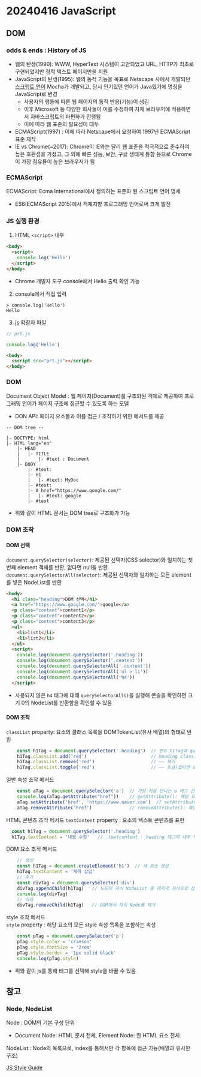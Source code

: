 # 20240416 JavaScript
## DOM
### odds & ends : History of JS
- 웹의 탄생(1990): WWW, HyperText 시스템이 고안되었고 URL, HTTP가 최초로 구현되었지만 정적 텍스트 페이지만을 지원
- JavaScript의 탄생(1995): 웹의 동적 기능을 목표로 Netscape 사에서 개발되던 [스크립트 언어](https://en.wikipedia.org/wiki/Scripting_language) Mocha가 개발되고, 당시 인기있던 언어가 Java였기에 명칭을 JavaScript로 변경
  - 사용자의 행동에 따른 웹 페이지의 동적 반응(기능)이 생김
  - 이후 Microsoft 등 다양한 회사들이 이를 수정하여 자체 브라우저에 적용하면서 자바스크립트의 파편화가 진행됨
  - 이에 따라 웹 표준의 필요성이 대두
- ECMAScript(1997) : 이에 따라 Netscape에서 요청하여 1997년 ECMAScript 표준 제작 
- IE vs Chrome(~2017): Chrome이 IE와는 달리 웹 표준을 적극적으로 준수하여 높은 호환성을 가졌고, 그 외에 빠른 성능, 보안, 구글 생태계 통합 등으로 Chrome이 가장 점유율이 높은 브라우저가 됨

### ECMAScript
ECMAScript: Ecma International에서 정의하는 표준화 된 스크립트 언어 명세
- ES6(ECMAScript 2015)에서 객체지향 프로그래밍 언어로써 크게 발전

### JS 실행 환경
1. HTML ```<script>``` 내부
```html
<body>
  <script>
    console.log('Hello')
  </script>
</body>
```
- Chrome 개발자 도구 console에서 Hello 출력 확인 가능

2. console에서 직접 입력
```shell
> console.log('Hello')
Hello
```

3. js 확장자 파일
```js
// prt.js

console.log('Hello')
```
```html
<body>
  <script src="prt.js"></script>
</body>
```

### DOM
Document Object Model : 웹 페이지(Document)를 구조화된 객체로 제공하여 프로그래밍 언어가 페이지 구조에 접근할 수 있도록 하는 모델
- DON API: 페이지 요소들과 이를 접근 / 조작하기 위한 메서드를 제공
```
-- DOM tree --

|- DOCTYPE: html
|- HTML lang="en"
    |- HEAD
    |   |- TITLE
    |       |- #text : Document
    |- BODY
        |- #text:
        |- H1
        |   |- #text: MyDoc
        |- #text:
        |- A href="https://www.google.com/"
        |   |- #text: google
        |- #text
```
- 위와 같이 HTML 문서는 DOM tree로 구조화가 가능

### DOM 조작
#### DOM 선택
```document.querySelector(selector)```: 제공된 선택자(CSS selector)와 일치하는 첫 번째 element 객체를 반환, 없다면 null을 반환<br>
```document.querySelectorAll(selector)```: 제공된 선택자와 일치하는 모든 element를 넣은 NodeList를 반환
```html
<body>
  <h1 class="heading">DOM 선택</h1>
  <a href="https://www.google.com/">google</a>
  <p class="content">content1</p>
  <p class="content">content2</p>
  <p class="content">content3</p>
  <ul>
    <li>list1</li>
    <li>list2</li>
  </ul>
  <script>
    console.log(document.querySelector('.heading'))
    console.log(document.querySelector('.content'))
    console.log(document.querySelectorAll('.content'))
    console.log(document.querySelectorAll('ul > li'))
    console.log(document.querySelectorAll('h4'))
  </script>
```
- 사용되지 않은 ```h4``` 태그에 대해 ```querySelectorAll()```을 실행해 콘솔을 확인하면 크기 0의 NodeList를 반환함을 확인할 수 있음

#### DOM 조작
```classList``` property: 요소의 클래스 목록을 DOMTokenList(유사 배열)의 형태로 반환
```js
    const h1Tag = document.querySelector('.heading')  // 변수 h1Tag에 querySelector 할당
    h1Tag.classList.add('red')                        // heading class를 가진 클래스에 red 클래스 추가 
    h1Tag.classList.remove('red')                     // ~~ 제거
    h1Tag.classList.toggle('red')                     // ~~ 토글(없다면 add, 있다면 remove)
```
일반 속성 조작 메서드
```js
    const aTag = document.querySelector('a')  // 가장 처음 만나는 a 태그 선택
    console.log(aTag.getAttribute("href"))    // getAttribute(): 해당 요소에 지정된 값을 조회
    aTag.setAttribute('href', 'https://www.naver.com')  // setAttribute(): 해당 요소 속성값을 변경
    aTag.removeAttribute('href')              // removeAttribute(): 해당 이름을 가진 요소 제거
```

HTML 콘텐츠 조작 메서드
```textContent``` property : 요소의 텍스트 콘텐츠를 표현
```js
  const h1Tag = document.querySelector('.heading')
  h1Tag.textContent = '내용 수정'   // .textcontent : heading 태그의 내부 텍스트가 변경됨
```

DOM 요소 조작 메서드
```js
    // 생성
    const h1Tag = document.createElement('h1')  // 새 요소 생성
    h1Tag.textContent = '제목 삽입'
    // 추가
    const divTag = document.querySelector('div')
    divTag.appendChild(h1Tag)   // 노드의 자식 NodeList 중 마지막 자식으로 삽입
    console.log(divTag)
    // 삭제
    divTag.removeChild(h1Tag)   // DOM에서 자식 Node를 제거
```

style 조작 메서드<br>
```style``` property : 해당 요소의 모든 style 속성 목록을 포함하는 속성
```js
    const pTag = document.querySelector('p')
    pTag.style.color = 'crimson'
    pTag.style.fontSize = '2rem'
    pTag.style.border = '1px solid black'
    console.log(pTag.style)
```
- 위와 같이 js를 통해 태그를 선택해 style을 바꿀 수 있음


## 참고
### Node, NodeList
Node : DOM의 기본 구성 단위
- Document Node: HTML 문서 전체, Element Node: 한 HTML 요소 전체

NodeList : Node의 목록으로, index를 통해서만 각 항목에 접근 가능(배열과 유사한 구조)

[JS Style Guide](https://standardjs.com/rules)